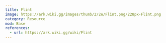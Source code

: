 ```yaml
---
title: Flint
image: https://ark.wiki.gg/images/thumb/2/2e/Flint.png/228px-Flint.png
category: Resource
mod: Base
references:
  - url: https://ark.wiki.gg/wiki/Flint
---
```

